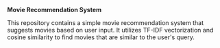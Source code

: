 **Movie Recommendation System**

This repository contains a simple movie recommendation system that suggests movies based on user input. It utilizes TF-IDF vectorization and cosine similarity to find movies that are similar to the user's query.
